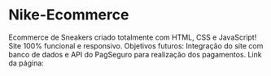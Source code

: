# Nike-Ecommerce
Ecommerce de Sneakers criado totalmente com HTML, CSS e JavaScript!
Site 100% funcional e responsivo.
Objetivos futuros: Integração do site com banco de dados e API do PagSeguro para realização dos pagamentos.
Link da página:
